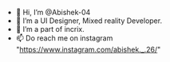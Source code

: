 - 👋 Hi, I’m @Abishek-04
- 👀 I’m a UI Designer, Mixed reality Developer.
- 💞️ I’m a part of incrix.
- 📫 Do reach me on instagram "https://www.instagram.com/abishek._.26/"

<!---
Abishek-04/Abishek-04 is a ✨ special ✨ repository because its `README.md` (this file) appears on your GitHub profile.
You can click the Preview link to take a look at your changes.
--->
<!-- - 🌱 I’m currently learning Reactjs -->
